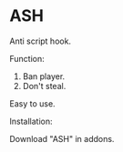 # ASH
Anti script hook.

Function:

1. Ban player.
2. Don't steal.

Easy to use.

Installation:

Download "ASH" in addons.
